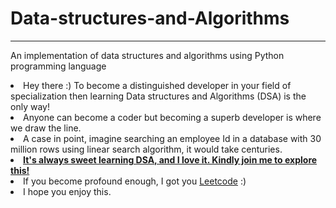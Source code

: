# Data-structures-and-Algorithms
---
<p>An implementation of data structures and algorithms using Python programming language</p>
<li>Hey there :) To become a distinguished developer in your field of specialization then learning Data structures and Algorithms (DSA) is the only way!</li>
<li>Anyone can become a coder but becoming a superb developer is where we draw the line.</li>
<li>A case in point, imagine searching an employee Id in a database with 30 million rows using linear search algorithm, it would take centuries.</li>
<li><u><b>It's always sweet learning DSA, and I love it. Kindly join me to explore this!</b></u></li>
<li>If you become profound enough, I got you <a href="https://leetcode.com">Leetcode</a> :)</li>
<li> I hope you enjoy this.</li>
